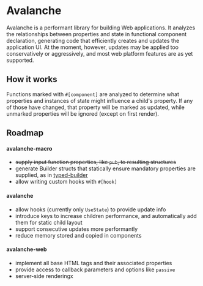 # Avalanche
Avalanche is a performant library for building Web applications. It analyzes the relationships between properties and state in functional component declaration, 
generating code that efficiently creates and updates the application UI. At the moment, however, updates may be applied too conservatively or aggressively, 
and most web platform features are as yet supported.

## How it works
Functions marked with `#[component]` are analyzed to determine what properties and instances of state might influence a child's property. If any of those have changed, that
property will be marked as updated, while unmarked properties will be ignored (except on first render).

## Roadmap
#### avalanche-macro
- ~~supply input function properties, like `pub`, to resulting structures~~
- generate Builder structs that statically ensure mandatory properties are supplied, as in [typed-builder](https://github.com/idanarye/rust-typed-builder)
- allow writing custom hooks with `#[hook]`
#### avalanche
- allow hooks (currently only `UseState`) to provide update info
- introduce keys to increase children performance, and automatically add them for static child layout
- support consecutive updates more performantly
- reduce memory stored and copied in components
#### avalanche-web
- implement all base HTML tags and their associated properties
- provide access to callback parameters and options like `passive`
- server-side renderingx
